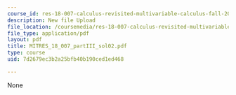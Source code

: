 ```yaml
---
course_id: res-18-007-calculus-revisited-multivariable-calculus-fall-2011
description: New file Upload
file_location: /coursemedia/res-18-007-calculus-revisited-multivariable-calculus-fall-2011/7d2679ec3b2a25bfb40b190ced1ed468_MITRES_18_007_partIII_sol02.pdf
file_type: application/pdf
layout: pdf
title: MITRES_18_007_partIII_sol02.pdf
type: course
uid: 7d2679ec3b2a25bfb40b190ced1ed468

---
```

None